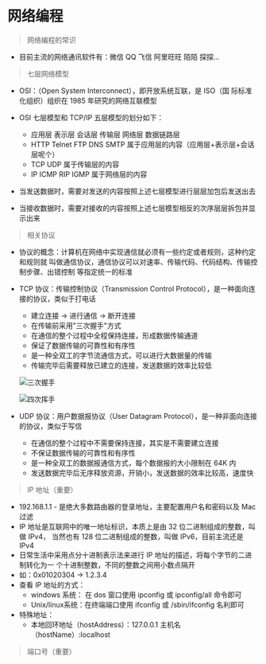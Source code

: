 # 网络编程

> 网络编程的常识

* 目前主流的网络通讯软件有：微信 QQ 飞信 阿里旺旺 陌陌 探探...

> 七层网络模型

* OSI：（Open System Interconnect），即开放系统互联，是 ISO（国
  际标准化组织）组织在 1985 年研究的网络互联模型
 
* OSI 七层模型和 TCP/IP 五层模型的划分如下：
    * 应用层 表示层 会话层 传输层 网络层 数据链路层
    * HTTP Telnet FTP DNS SMTP 属于应用层的内容（应用层+表示层+会话层呢个）
    * TCP UDP 属于传输层的内容
    * IP ICMP RIP IGMP 属于网络层的内容

* 当发送数据时，需要对发送的内容按照上述七层模型进行层层加包后发送出去

* 当接收数据时，需要对接收的内容按照上述七层模型相反的次序层层拆包并显示出来

> 相关协议

* 协议的概念：计算机在网络中实现通信就必须有一些约定或者规则，这种约定和规则就
  叫做通信协议，通信协议可以对速率、传输代码、代码结构、传输控制步骤、出错控制
  等指定统一的标准

* TCP 协议：传输控制协议（Transmission Control Protocol），是一种面向连
  接的协议，类似于打电话
  * 建立连接 -> 进行通信 -> 断开连接
  * 在传输前采用"三次握手"方式
  * 在通信的整个过程中全程保持连接，形成数据传输通道
  * 保证了数据传输的可靠性和有序性
  * 是一种全双工的字节流通信方式，可以进行大数据量的传输
  * 传输完毕后需要释放已建立的连接，发送数据的效率比较低
  
  ![三次握手](https://cdn.jsdelivr.net/gh/fengjian2705/cdn/img/io/三次握手-tcp.jpg)
  
  ![四次挥手](https://cdn.jsdelivr.net/gh/fengjian2705/cdn/img/io/四次挥手-tcp.jpg)

* UDP 协议：用户数据报协议（User Datagram Protocol），是一种非面向连接
  的协议，类似于写信
  * 在通信的整个过程中不需要保持连接，其实是不需要建立连接
  * 不保证数据传输的可靠性和有序性
  * 是一种全双工的数据报通信方式，每个数据报的大小限制在 64K 内
  * 发送数据完毕后无序释放资源，开销小，发送数据的效率比较高，速度快
  
> IP 地址（重要）

* 192.168.1.1 - 是绝大多数路由器的登录地址，主要配置用户名和密码以及 Mac 过滤
* IP 地址是互联网中的唯一地址标识，本质上是由 32 位二进制组成的整数，叫做 IPv4，
  当然也有 128 位二进制组成的整数，叫做 IPv6，目前主流还是 IPv4
* 日常生活中采用点分十进制表示法来进行 IP 地址的描述，将每个字节的二进制转化为一
  个十进制整数，不同的整数之间用小数点隔开
* 如：0x01020304 -> 1.2.3.4
* 查看 IP 地址的方式：
    * windows 系统： 在 dos 窗口使用 ipconfig 或 ipconfig/all 命令即可
    * Unix/linux系统：在终端端口使用 ifconfig 或 /sbin/ifconfig 名利即可
* 特殊地址：
    * 本地回环地址（hostAddress）：127.0.0.1 主机名（hostName）:localhost

> 端口号（重要）